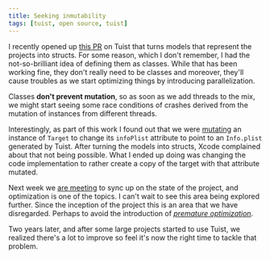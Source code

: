 ```yaml
---
title: Seeking inmutability
tags: [tuist, open source, tuist]
---
```


I recently opened up [this PR](https://github.com/tuist/tuist/pull/870) on Tuist that turns models that represent the projects into structs.
For some reason,
which I don't remember,
I had the not-so-brilliant idea of defining them as classes.
While that has been working fine,
they don't really need to be classes and moreover,
they'll cause troubles as we start optimizing things by introducing parallelization.

Classes **don't prevent mutation**,
so as soon as we add threads to the mix,
we might start seeing some race conditions of crashes derived from the mutation of instances from different threads.

Interestingly,
as part of this work I found out that we were [mutating](https://github.com/tuist/tuist/pull/870/files#diff-4aba63b3478b390c4fe138b58e4d4b67L111) an instance of `Target` to change its `infoPlist` attribute to point to an `Info.plist` generated by Tuist.
After turning the models into structs,
Xcode complained about that not being possible.
What I ended up doing was changing the code implementation to rather create a copy of the target with that attribute mutated.

Next week we [are meeting](https://github.com/tuist/tuist/issues/869) to sync up on the state of the project,
and optimization is one of the topics.
I can't wait to see this area being explored further.
Since the inception of the project this is an area that we have disregarded.
Perhaps to avoid the introduction of [_premature optimization_](http://wiki.c2.com/?PrematureOptimization).

Two years later,
and after some large projects started to use Tuist,
we realized there's a lot to improve so feel it's now the right time to tackle that problem.
